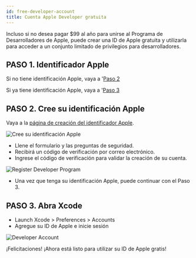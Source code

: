```yaml
---
id: free-developer-account
title: Cuenta Apple Developer gratuita
---
```


Incluso si no desea pagar $99 al año para unirse al Programa de Desarrolladores de Apple, puede crear una ID de Apple gratuita y utilizarla para acceder a un conjunto limitado de privilegios para desarrolladores.

## PASO 1. Identificador Apple

Si no tiene identificación Apple, vaya a '[Paso 2](#step-2-create-your-apple-id)

Si ya tiene identificación Apple, vaya a '[Paso 3](#step-3-open-xcode)

## PASO 2. Cree su identificación Apple

Vaya a la [página de creación del identificador Apple](https://appleid.apple.com/).

![Cree su identificación Apple](assets/en/deploy-app-store/Apple-ID-Creation-Page-4D-for-iOS.png)

* Llene el formulario y las preguntas de seguridad.
* Recibirá un código de verificación por correo electrónico.
* Ingrese el código de verificación para validar la creación de su cuenta.

![Register Developer Program](assets/en/deploy-app-store/Register-developer-program-4D-for-iOS.png)

* Una vez que tenga su identificación Apple, puede continuar con el Paso 3.

## PASO 3. Abra Xcode

* Launch Xcode > Preferences > Accounts
* Agregue su ID de Apple e inicie sesión

![Developer Account](assets/en/test-build/Developer-Account-4D-for-iOS.png)

¡Felicitaciones! ¡Ahora está listo para utilizar su ID de Apple gratis!

